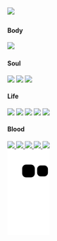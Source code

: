 <div class="Yusuke" style="display: inline_block">
    <h1><img src="https://cdn.discordapp.com/attachments/850441449661399051/896106095645442098/BRABU_waifu2x_art_noise3_tta_1.png" height= 110px;></h1>
    <a href="https://github.com/UserWhare">
  </a>
</div>
<div class="Body" style="display: inline_block">
    <h4>Body</h4>
    <img src="https://img.shields.io/badge/Lua-2C2D72?style=for-the-badge&logo=lua&logoColor=white">
   </a>
</div>
<div class="Soul" style="display: inline_block">
    <h4>Soul</h4>
    <img src="https://img.shields.io/badge/Go-00ADD8?style=for-the-badge&logo=go&logoColor=white">
    <img src="https://img.shields.io/badge/Haskell-5D4F85?style=for-the-badge&logo=haskell&logoColor=white">
    <img src="https://img.shields.io/badge/Shell_Script-121011?style=for-the-badge&logo=gnu-bash&logoColor=white">
   </a>
</div>
<div class="Life" style="display: inline_block">
    <h4>Life</h4>
    <img src="https://img.shields.io/badge/manjaro-35BF5C?style=for-the-badge&logo=manjaro&logoColor=white">
    <img src="https://img.shields.io/badge/Android-3DDC84?style=for-the-badge&logo=android&logoColor=white">
    <img src="https://img.shields.io/badge/Firefox_Browser-FF7139?style=for-the-badge&logo=Firefox-Browser&logoColor=white">
    <img src="https://img.shields.io/badge/sublime_text-%23575757.svg?&style=for-the-badge&logo=sublime-text&logoColor=important">
    <img src="https://img.shields.io/badge/replit-667881?style=for-the-badge&logo=replit&logoColor=white">
   </a>
</div>
<div class="Social" style="display: inline_block">
    <h4>Blood</h4>
    <a href="https://discords.com/bio/p/ysk0x5"><img src="https://img.shields.io/badge/Discord-7289DA?style=for-the-badge&logo=discord&logoColor=white">
    <a href="https://www.instagram.com/userwhare/"><img src="https://img.shields.io/badge/Instagram-E4405F?style=for-the-badge&logo=instagram&logoColor=white">
    <a href="https://twitter.com/Ysk_0x5"><img src="https://img.shields.io/badge/Twitter-1DA1F2?style=for-the-badge&logo=twitter&logoColor=white">
    <a href="https://www.twitch.tv/Yusukexs"><img src="https://img.shields.io/badge/Twitch-9146FF?style=for-the-badge&logo=twitch&logoColor=white">
    <a href="https://www.youtube.com/channel/UCt1U-ENl0nwEY-1r66CGu2w"><img src="https://img.shields.io/badge/YouTube-FF0000?style=for-the-badge&logo=youtube&logoColor=white">
   </a>
</div>
<div class="Snake">
  <img align=left src="https://github.com/rafaballerini/rafaballerini/blob/output/github-contribution-grid-snake.svg"</a>
</div>
